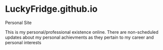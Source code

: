 # LuckyFridge.github.io
Personal Site

This is my personal/professional existence online. There are non-scheduled updates about my personal achievments as they pertain to my career and personal interests
